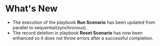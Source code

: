# What's New

- The execution of the playbook **Run Scenario** has been updated from parallel to sequential(synchronous).
- The record deletion in playbook **Reset Scenario** has now been enhanced so it does not throw errors after a successful completion.